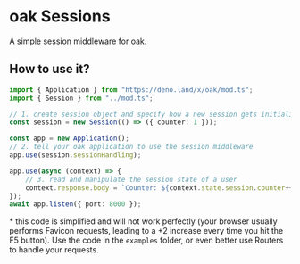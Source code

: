 # oak Sessions

A simple session middleware for [oak](https://github.com/oakserver/oak).

## How to use it?
```ts
import { Application } from "https://deno.land/x/oak/mod.ts";
import { Session } from "../mod.ts";

// 1. create session object and specify how a new session gets initialized
const session = new Session(() => ({ counter: 1 }));

const app = new Application();
// 2. tell your oak application to use the session middleware
app.use(session.sessionHandling);

app.use(async (context) => {
    // 3. read and manipulate the session state of a user
    context.response.body = `Counter: ${context.state.session.counter++}`;
});
await app.listen({ port: 8000 });
```
\* this code is simplified and will not work perfectly
(your browser usually performs Favicon requests, leading to a +2 increase
every time you hit the F5 button). Use the code in the `examples` folder,
or even better use Routers to handle your requests.
